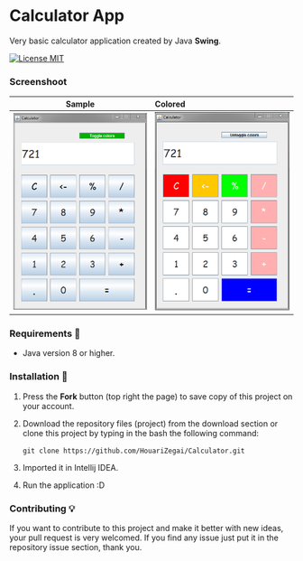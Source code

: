# Calculator App
Very basic calculator application created by Java **Swing**. 

[![License MIT](https://img.shields.io/badge/license-MIT-blue.svg)](LICENSE)

### Screenshoot
Sample           |   Colored
:---------------------:|:-----------------
![Calculator - screenshoot](screenshots/sample_calculator_v1.1.png) | ![Calculator - screenshoot](screenshots/colored_calculator_v1.1.png)

### Requirements 🔧
* Java version 8 or higher.

### Installation 🔌
1. Press the **Fork** button (top right the page) to save copy of this project on your account.

2. Download the repository files (project) from the download section or clone this project by typing in the bash the following command:

       git clone https://github.com/HouariZegai/Calculator.git
3. Imported it in Intellij IDEA.
4. Run the application :D

### Contributing 💡
If you want to contribute to this project and make it better with new ideas, your pull request is very welcomed.
If you find any issue just put it in the repository issue section, thank you.
